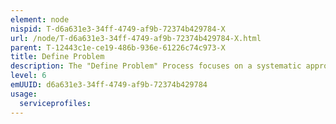 ```yaml
---
element: node
nispid: T-d6a631e3-34ff-4749-af9b-72374b429784-X
url: /node/T-d6a631e3-34ff-4749-af9b-72374b429784-X.html
parent: T-12443c1e-ce19-486b-936e-61226c74c973-X
title: Define Problem
description: The "Define Problem" Process focuses on a systematic approach to identify the Problem for which the Stakeholders seek analytics or analysis support. * Identify stakeholders. * Conduct problem analysis to separate the "real" problems from the symptoms and proposed solutions. * Formulate the problem.
level: 6
emUUID: d6a631e3-34ff-4749-af9b-72374b429784
usage:
  serviceprofiles:
---
```

